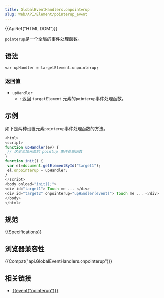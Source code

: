 ```yaml
---
title: GlobalEventHandlers.onpointerup
slug: Web/API/Element/pointerup_event
---
```

{{ApiRef("HTML DOM")}}

`pointerup`是一个全局的事件处理函数。

## 语法

```plain
var upHandler = targetElement.onpointerup;
```

### 返回值

- `upHandler`
  - : 返回 `targetElement` 元素的`pointerup`事件处理函数。

## 示例

如下是两种设置元素`pointerup`事件处理函数的方法。

```js
<html>
<script>
function upHandler(ev) {
 // 这里添加元素的 pointup 事件处理函数
}
function init() {
 var el=document.getElementById("target1");
 el.onpointerup = upHandler;
}
</script>
<body onload="init();">
<div id="target1"> Touch me ... </div>
<div id="target2" onpointerup="upHandler(event)"> Touch me ... </div>
</body>
</html>
```

## 规范

{{Specifications}}

## 浏览器兼容性

{{Compat("api.GlobalEventHandlers.onpointerup")}}

## 相关链接

- [{{event("pointerup")}}](/zh-CN/docs/Web/Events/pointerup)
